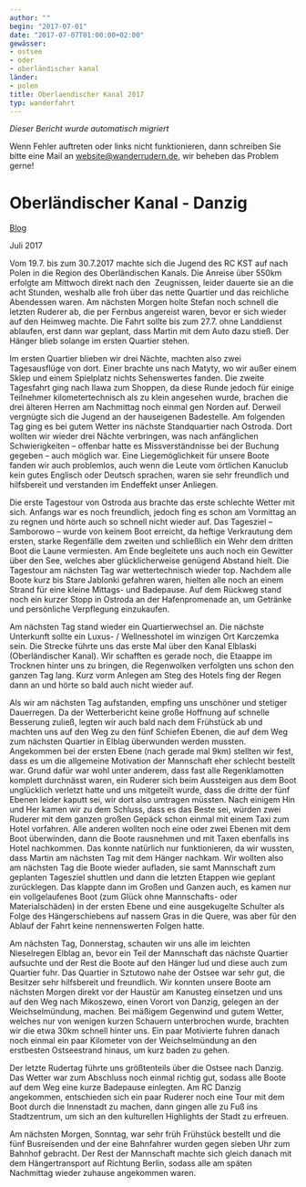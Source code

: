 ```yaml
---
author: ""
begin: "2017-07-01"
date: "2017-07-07T01:00:00+02:00"
gewässer:
- ostsee
- oder
- oberländischer kanal
länder:
- polen
title: Oberlaendischer Kanal 2017
typ: wanderfahrt
---
```



*Dieser Bericht wurde automatisch migriert*

Wenn Fehler auftreten oder links nicht funktionieren, dann schreiben Sie bitte eine Mail an website@wanderrudern.de, wir beheben das Problem gerne!



# Oberländischer Kanal - Danzig


[Blog](/berichte/2017/oberlaendischer_kanal_blog_201)

Juli 2017

Vom 19.7. bis zum 30.7.2017 machte sich die Jugend des RC KST auf nach Polen in die Region des Oberländischen Kanals. Die Anreise über 550km erfolgte am Mittwoch direkt nach den  Zeugnissen, leider dauerte sie an die acht Stunden, weshalb alle froh über das nette Quartier und das reichliche Abendessen waren. Am nächsten Morgen holte Stefan noch schnell die letzten Ruderer ab, die per Fernbus angereist waren, bevor er sich wieder auf den Heimweg machte. Die Fahrt sollte bis zum 27.7. ohne Landdienst ablaufen, erst dann war geplant, dass Martin mit dem Auto dazu stieß. Der Hänger blieb solange im ersten Quartier stehen.

Im ersten Quartier blieben wir drei Nächte, machten also zwei Tagesausflüge von dort. Einer brachte uns nach Matyty, wo wir außer einem Sklep und einem Spielplatz nichts Sehenswertes fanden. Die zweite Tagesfahrt ging nach Ilawa zum Shoppen, da diese Runde jedoch für einige Teilnehmer kilometertechnisch als zu klein angesehen wurde, brachen die drei älteren Herren am Nachmittag noch einmal gen Norden auf. Derweil vergnügte sich die Jugend an der hauseigenen Badestelle. Am folgenden Tag ging es bei gutem Wetter ins nächste Standquartier nach Ostroda. Dort wollten wir wieder drei Nächte verbringen, was nach anfänglichen Schwierigkeiten – offenbar hatte es Missverständnisse bei der Buchung gegeben – auch möglich war. Eine Liegemöglichkeit für unsere Boote fanden wir auch problemlos, auch wenn die Leute vom örtlichen Kanuclub kein gutes Englisch oder Deutsch sprachen, waren sie sehr freundlich und hilfsbereit und verstanden im Endeffekt unser Anliegen.

Die erste Tagestour von Ostroda aus brachte das erste schlechte Wetter mit sich. Anfangs war es noch freundlich, jedoch fing es schon am Vormittag an zu regnen und hörte auch so schnell nicht wieder auf. Das Tagesziel – Samborowo – wurde von keinem Boot erreicht, da heftige Verkrautung dem ersten, starke Regenfälle dem zweiten und schließlich ein Wehr dem dritten Boot die Laune vermiesten. Am Ende begleitete uns auch noch ein Gewitter über den See, welches aber glücklicherweise genügend Abstand hielt. Die Tagestour am nächsten Tag war wettertechnisch wieder top. Nachdem alle Boote kurz bis Stare Jablonki gefahren waren, hielten alle noch an einem Strand für eine kleine Mittags- und Badepause. Auf dem Rückweg stand noch ein kurzer Stopp in Ostroda an der Hafenpromenade an, um Getränke und persönliche Verpflegung einzukaufen.

Am nächsten Tag stand wieder ein Quartierwechsel an. Die nächste Unterkunft sollte ein Luxus- / Wellnesshotel im winzigen Ort Karczemka sein. Die Strecke führte uns das erste Mal über den Kanal Elblaski (Oberländischer Kanal). Wir schafften es gerade noch, die Etaappe im Trocknen hinter uns zu bringen, die Regenwolken verfolgten uns schon den ganzen Tag lang. Kurz vorm Anlegen am Steg des Hotels fing der Regen dann an und hörte so bald auch nicht wieder auf.

Als wir am nächsten Tag aufstanden, empfing uns unschöner und stetiger Dauerregen. Da der Wetterbericht keine große Hoffnung auf schnelle Besserung zuließ, legten wir auch bald nach dem Frühstück ab und machten uns auf den Weg zu den fünf Schiefen Ebenen, die auf dem Weg zum nächsten Quartier in Elblag überwunden werden mussten. Angekommen bei der ersten Ebene (nach gerade mal 9km) stellten wir fest, dass es um die allgemeine Motivation der Mannschaft eher schlecht bestellt war. Grund dafür war wohl unter anderem, dass fast alle Regenklamotten komplett durchnässt waren, ein Ruderer sich beim Aussteigen aus dem Boot unglücklich verletzt hatte und uns mitgeteilt wurde, dass die dritte der fünf Ebenen leider kaputt sei, wir dort also umtragen müssten. Nach einigem Hin und Her kamen wir zu dem Schluss, dass es das Beste sei, würden zwei Ruderer mit dem ganzen großen Gepäck schon einmal mit einem Taxi zum Hotel vorfahren. Alle anderen wollten noch eine oder zwei Ebenen mit dem Boot überwinden, dann die Boote rausnehmen und mit Taxen ebenfalls ins Hotel nachkommen. Das konnte natürlich nur funktionieren, da wir wussten, dass Martin am nächsten Tag mit dem Hänger nachkam. Wir wollten also am nächsten Tag die Boote wieder aufladen, sie samt Mannschaft zum geplanten Tagesziel shuttlen und dann die letzten Etappen wie geplant zurücklegen. Das klappte dann im Großen und Ganzen auch, es kamen nur ein vollgelaufenes Boot (zum Glück ohne Mannschafts- oder Materialschäden) in der ersten Ebene und eine ausgekugelte Schulter als Folge des Hängerschiebens auf nassem Gras in die Quere, was aber für den Ablauf der Fahrt keine nennenswerten Folgen hatte.

Am nächsten Tag, Donnerstag, schauten wir uns alle im leichten Nieselregen Elblag an, bevor ein Teil der Mannschaft das nächste Quartier aufsuchte und der Rest die Boote auf den Hänger lud und diese auch zum Quartier fuhr. Das Quartier in Sztutowo nahe der Ostsee war sehr gut, die Besitzer sehr hilfsbereit und freundlich. Wir konnten unsere Boote am nächsten Morgen direkt vor der Haustür am Kanusteg einsetzen und uns auf den Weg nach Mikoszewo, einen Vorort von Danzig, gelegen an der Weichselmündung, machen. Bei mäßigem Gegenwind und gutem Wetter, welches nur von wenigen kurzen Schauern unterbrochen wurde, brachten wir die etwa 30km schnell hinter uns. Ein paar Motivierte fuhren danach noch einmal ein paar Kilometer von der Weichselmündung an den erstbesten Ostseestrand hinaus, um kurz baden zu gehen.

Der letzte Rudertag führte uns größtenteils über die Ostsee nach Danzig. Das Wetter war zum Abschluss noch einmal richtig gut, sodass alle Boote auf dem Weg eine kurze Badepause einlegten. Am RC Danzig angekommen, entschieden sich ein paar Ruderer noch eine Tour mit dem Boot durch die Innenstadt zu machen, dann gingen alle zu Fuß ins Stadtzentrum, um sich an den kulturellen Highlights der Stadt zu erfreuen.

Am nächsten Morgen, Sonntag, war sehr früh Frühstück bestellt und die fünf Busreisenden und der eine Bahnfahrer wurden gegen sieben Uhr zum Bahnhof gebracht. Der Rest der Mannschaft machte sich gleich danach mit dem Hängertransport auf Richtung Berlin, sodass alle am späten Nachmittag wieder zuhause angekommen waren.